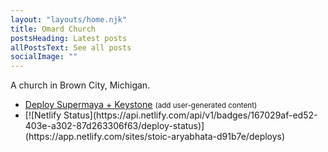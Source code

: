```yaml
---
layout: "layouts/home.njk"
title: Omard Church
postsHeading: Latest posts
allPostsText: See all posts
socialImage: ""
---
```


A church in Brown City, Michigan.

<ul>
    <li>
        <a href="https://heroku.com/deploy?template=https://github.com/MadeByMike/keystone-jamstack-plus">Deploy Supermaya + Keystone</a> <small>(add user-generated content)</small>
    </li>
    <li>
        [![Netlify Status](https://api.netlify.com/api/v1/badges/167029af-ed52-403e-a302-87d263306f63/deploy-status)](https://app.netlify.com/sites/stoic-aryabhata-d91b7e/deploys)
    </li>
</ul>
